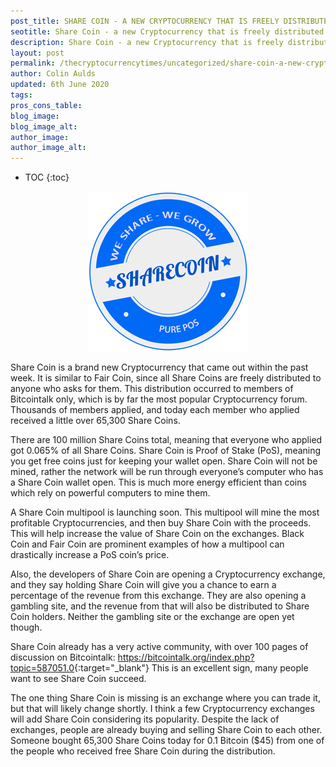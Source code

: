 ```yaml
---
post_title: SHARE COIN - A NEW CRYPTOCURRENCY THAT IS FREELY DISTRIBUTED
seotitle: Share Coin - a new Cryptocurrency that is freely distributed | The Cryptocurrency Times
description: Share Coin - a new Cryptocurrency that is freely distributed
layout: post
permalink: /thecryptocurrencytimes/uncategorized/share-coin-a-new-cryptocurrency-that-is-freely-distributed/
author: Colin Aulds
updated: 6th June 2020
tags:
pros_cons_table:
blog_image:
blog_image_alt:
author_image:
author_image_alt:
---
```


* TOC
{:toc}

<center>
  <img src="/images/share-coin-a-new-cryptocurrency-that-is-freely-distributed/sharecoin.png" style="width:auto;">
</center>

Share Coin is a brand new Cryptocurrency that came out within the past week. It is similar to Fair Coin, since all Share Coins are freely distributed to anyone who asks for them. This distribution occurred to members of Bitcointalk only, which is by far the most popular Cryptocurrency forum. Thousands of members applied, and today each member who applied received a little over 65,300 Share Coins.

There are 100 million Share Coins total, meaning that everyone who applied got 0.065% of all Share Coins. Share Coin is Proof of Stake (PoS), meaning you get free coins just for keeping your wallet open.  Share Coin will not be mined, rather the network will be run through everyone’s computer who has a Share Coin wallet open. This is much more energy efficient than coins which rely on powerful computers to mine them.

A Share Coin multipool is launching soon. This multipool will mine the most profitable Cryptocurrencies, and then buy Share Coin with the proceeds. This will help increase the value of Share Coin on the exchanges. Black Coin and Fair Coin are prominent examples of how a multipool can drastically increase a PoS coin’s price.

Also, the developers of Share Coin are opening a Cryptocurrency exchange, and they say holding Share Coin will give you a chance to earn a percentage of the revenue from this exchange. They are also opening a gambling site, and the revenue from that will also be distributed to Share Coin holders. Neither the gambling site or the exchange are open yet though.

Share Coin already has a very active community, with over 100 pages of discussion on Bitcointalk: <https://bitcointalk.org/index.php?topic=587051.0>{:target="\_blank"} This is an excellent sign, many people want to see Share Coin succeed.

The one thing Share Coin is missing is an exchange where you can trade it, but that will likely change shortly. I think a few Cryptocurrency exchanges will add Share Coin considering its popularity. Despite the lack of exchanges, people are already buying and selling Share Coin to each other. Someone bought 65,300 Share Coins today for 0.1 Bitcoin ($45) from one of the people who received free Share Coin during the distribution.
